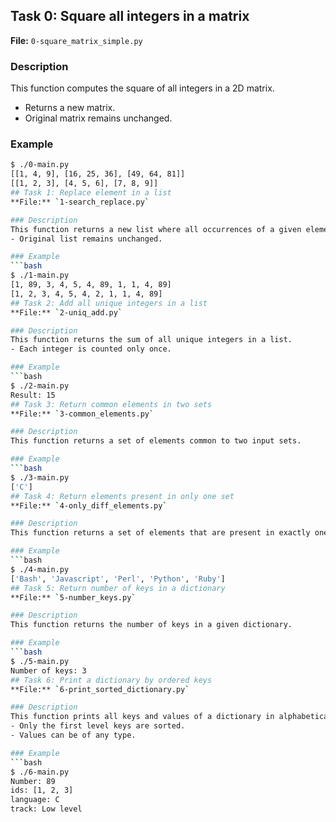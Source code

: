 ## Task 0: Square all integers in a matrix
**File:** `0-square_matrix_simple.py`

### Description
This function computes the square of all integers in a 2D matrix.  
- Returns a new matrix.  
- Original matrix remains unchanged.

### Example
```bash
$ ./0-main.py
[[1, 4, 9], [16, 25, 36], [49, 64, 81]]
[[1, 2, 3], [4, 5, 6], [7, 8, 9]]
## Task 1: Replace element in a list
**File:** `1-search_replace.py`

### Description
This function returns a new list where all occurrences of a given element are replaced with another element.  
- Original list remains unchanged.

### Example
```bash
$ ./1-main.py
[1, 89, 3, 4, 5, 4, 89, 1, 1, 4, 89]
[1, 2, 3, 4, 5, 4, 2, 1, 1, 4, 89]
## Task 2: Add all unique integers in a list
**File:** `2-uniq_add.py`

### Description
This function returns the sum of all unique integers in a list.  
- Each integer is counted only once.

### Example
```bash
$ ./2-main.py
Result: 15
## Task 3: Return common elements in two sets
**File:** `3-common_elements.py`

### Description
This function returns a set of elements common to two input sets.

### Example
```bash
$ ./3-main.py
['C']
## Task 4: Return elements present in only one set
**File:** `4-only_diff_elements.py`

### Description
This function returns a set of elements that are present in exactly one of the two input sets.

### Example
```bash
$ ./4-main.py
['Bash', 'Javascript', 'Perl', 'Python', 'Ruby']
## Task 5: Return number of keys in a dictionary
**File:** `5-number_keys.py`

### Description
This function returns the number of keys in a given dictionary.

### Example
```bash
$ ./5-main.py
Number of keys: 3
## Task 6: Print a dictionary by ordered keys
**File:** `6-print_sorted_dictionary.py`

### Description
This function prints all keys and values of a dictionary in alphabetical order of the keys.  
- Only the first level keys are sorted.  
- Values can be of any type.

### Example
```bash
$ ./6-main.py
Number: 89
ids: [1, 2, 3]
language: C
track: Low level

